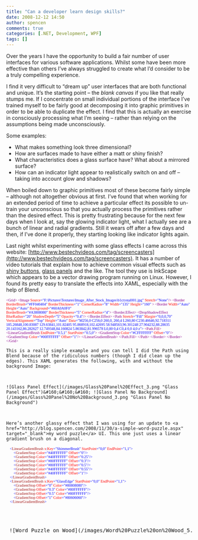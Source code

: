 ```yaml
---
title: "Can a developer learn design skills?"
date: 2008-12-12 14:50
author: spencen
comments: true
categories: [.NET, Development, WPF]
tags: []
---
```


Over the years I have the opportunity to build a fair number of user interfaces for various software applications. Whilst some have been more effective than others I’ve always struggled to create what I’d consider to be a truly compelling experience.
  

I find it very difficult to “dream up” user interfaces that are both functional and unique. It’s the starting point – the *blank canvas* if you like that really stumps me. If I concentrate on small individual portions of the interface I’ve trained myself to be fairly good at decomposing it into graphic primitives in order to be able to duplicate the effect. I find that this is actually an exercise in consciously processing what I’m seeing – rather than relying on the assumptions being made unconsciously.
  

Some examples:
  

*   What makes something look three dimensional? 
*   How are surfaces made to have either a matt or shiny finish? 
*   What characteristics does a glass surface have? What about a mirrored surface? 
*   How can an indicator light appear to realistically switch on and off – taking into account glow and shadows?   

When boiled down to graphic primitives most of these become fairly simple – although not altogether obvious at first. I’ve found that when working for an extended period of time to achieve a particular effect its possible to un-train your unconscious so that you actually process the primitives rather than the desired effect. This is pretty frustrating because for the next few days when I look at, say the glowing indicator light, what I actually see are a bunch of linear and radial gradients. Still it wears off after a few days and then, if I’ve done it properly, they starting looking like indicator lights again.
  

Last night whilst experimenting with some glass effects I came across this website: [http://www.bestechvideos.com/tag/screencasters](http://www.bestechvideos.com/tag/screencasters). It has a number of video tutorials that explain how to achieve common visual effects such as <a href="http://www.bestechvideos.com/2008/07/05/screencasters-episode-017-glass-button-effect-redux" target="_blank">shiny buttons</a>, <a href="http://www.bestechvideos.com/2008/10/01/screencasters-episode-072-glass-panels" target="_blank">glass panels</a> and the like. The tool they use is InkScape which appears to be a vector drawing program running on Linux. However, I found its pretty easy to translate the effects into XAML, especially with the help of Blend.
  

<font face="Verdana" size="1">  </font><font size="1"><font face="Verdana"><span style="color: rgb(139,0,139)">&lt;Grid&gt;
&lt;Image </span><span style="color: rgb(255,0,0)">Source</span><span style="color: rgb(0,0,255)">=&quot;F:\Pictures\Textures\Image_After_Stock_Images\b1crystal001.jpg&quot; </span><span style="color: rgb(255,0,0)">Stretch</span><span style="color: rgb(0,0,255)">=&quot;None&quot;</span></font></font><font size="1"><font face="Verdana"><span style="color: rgb(139,0,139)">/&gt;
&lt;Border </span><span style="color: rgb(255,0,0)">BorderBrush</span><span style="color: rgb(0,0,255)">=&quot;#FF040404&quot; </span><span style="color: rgb(255,0,0)">BorderThickness</span><span style="color: rgb(0,0,255)">=&quot;1&quot; </span><span style="color: rgb(255,0,0)">CornerRadius</span><span style="color: rgb(0,0,255)">=&quot;8&quot; </span><span style="color: rgb(255,0,0)">Width</span><span style="color: rgb(0,0,255)">=&quot;135&quot; </span><span style="color: rgb(255,0,0)">Height</span><span style="color: rgb(0,0,255)">=&quot;160&quot; </span></font></font><font size="1"><font face="Verdana"><span style="color: rgb(139,0,139)">&gt;
&lt;Border </span><span style="color: rgb(255,0,0)">Width</span><span style="color: rgb(0,0,255)">=&quot;Auto&quot; </span><span style="color: rgb(255,0,0)">Height</span><span style="color: rgb(0,0,255)">=&quot;Auto&quot; </span><span style="color: rgb(255,0,0)">Background</span></font></font><font size="1"><font face="Verdana"><span style="color: rgb(0,0,255)">=&quot;#60A0A0F0&quot;   
                  </span><span style="color: rgb(255,0,0)">BorderBrush</span><span style="color: rgb(0,0,255)">=&quot;#A3808080&quot; </span><span style="color: rgb(255,0,0)">BorderThickness</span><span style="color: rgb(0,0,255)">=&quot;5&quot; </span><span style="color: rgb(255,0,0)">CornerRadius</span><span style="color: rgb(0,0,255)">=&quot;4&quot;</span></font></font><font size="1"><font face="Verdana"><span style="color: rgb(139,0,139)">&gt;
&lt;Border.Effect&gt;
&lt;DropShadowEffect </span><span style="color: rgb(255,0,0)">BlurRadius</span><span style="color: rgb(0,0,255)">=&quot;20&quot; </span><span style="color: rgb(255,0,0)">ShadowDepth</span><span style="color: rgb(0,0,255)">=&quot;5&quot; </span><span style="color: rgb(255,0,0)">Opacity</span><span style="color: rgb(0,0,255)">=&quot;0.4&quot;</span></font></font><font size="1"><font face="Verdana"><span style="color: rgb(139,0,139)">/&gt;
&lt;/Border.Effect&gt;
&lt;Path </span><span style="color: rgb(255,0,0)">Stretch</span><span style="color: rgb(0,0,255)">=&quot;Fill&quot; </span><span style="color: rgb(255,0,0)">Margin</span><span style="color: rgb(0,0,255)">=&quot;0,0,0,70&quot; </span><span style="color: rgb(255,0,0)">VerticalAlignment</span><span style="color: rgb(0,0,255)">=&quot;Top&quot; </span><span style="color: rgb(255,0,0)">Height</span></font></font><font size="1"><font face="Verdana"><span style="color: rgb(0,0,255)">=&quot;Auto&quot;
</span><span style="color: rgb(255,0,0)">Data</span></font></font><span style="color: rgb(0,0,255)"><font face="Verdana" size="1">=&quot;M256,0
</font></span><span style="color: rgb(139,0,139)"><font face="Verdana" color="#0000ff" size="1">C256,0 260,0, 260,4
L260,80
C230.46646,92.718311 185.26848,100.83087 129.63841,101.82405
95.868918,102.42695 58.948563,96.301248 27.904232,88.28635
20.143162,86.282627 12.749348,84.160824 5.863842,81.996578
L0,80 0,4
C0,4 0,0 4,0 z</font></span><span style="color: rgb(0,0,255)"><font face="Verdana" size="1">&quot;&gt;
</font></span><font size="1"><font face="Verdana"><span style="color: rgb(139,0,139)">&lt;Path.Fill&gt;
&lt;LinearGradientBrush </span><span style="color: rgb(255,0,0)">EndPoint</span><span style="color: rgb(0,0,255)">=&quot;0.5,1&quot; </span><span style="color: rgb(255,0,0)">StartPoint</span><span style="color: rgb(0,0,255)">=&quot;0.5,0&quot;</span></font></font><font size="1"><font face="Verdana"><span style="color: rgb(139,0,139)">&gt;
&lt;GradientStop </span><span style="color: rgb(255,0,0)">Color</span><span style="color: rgb(0,0,255)">=&quot;#CFFFFFFF&quot; </span><span style="color: rgb(255,0,0)">Offset</span><span style="color: rgb(0,0,255)">=&quot;0&quot;</span></font></font><font size="1"><font face="Verdana"><span style="color: rgb(139,0,139)">/&gt;
&lt;GradientStop </span><span style="color: rgb(255,0,0)">Color</span><span style="color: rgb(0,0,255)">=&quot;#00FFFFFF&quot; </span><span style="color: rgb(255,0,0)">Offset</span><span style="color: rgb(0,0,255)">=&quot;1&quot;</span></font></font><span style="color: rgb(139,0,139)"><font face="Verdana" size="1">/&gt;
&lt;/LinearGradientBrush&gt;
&lt;/Path.Fill&gt;
&lt;/Path&gt;
&lt;/Border&gt;
&lt;/Border&gt;
&lt;/Grid&gt;</font></span></pre>
<a href="http://11011.net/software/vspaste"></a>

    
    This is a really simple example and you can tell I did the Path using Blend because of the ridiculous numbers (though I did clean up the edges). This XAML generates the following, with and without the background Image:
    

    
    ![Glass Panel Effect](/images/Glass%20Panel%20Effect_3.png "Glass Panel Effect")&#160;&#160;&#160; ![Glass Panel No Background](/images/Glass%20Panel%20No%20Background_3.png "Glass Panel No Background")
    

    
    Here’s another glassy effect that I was using for an update to <a href="http://blog.spencen.com/2008/11/30/a-simple-word-puzzle.aspx" target="_blank">my word puzzle</a> UI. This one just uses a linear gradient brush on a diagonal.
    
<pre class="code"><font size="1"><font face="Verdana"><span style="color: rgb(163,21,21)">    </span><span style="color: rgb(0,0,255)">&lt;</span><span style="color: rgb(163,21,21)">LinearGradientBrush</span><span style="color: rgb(255,0,0)"> x</span><span style="color: rgb(0,0,255)">:</span><span style="color: rgb(255,0,0)">Key</span><span style="color: rgb(0,0,255)">=&quot;ShimmerBrush&quot;</span><span style="color: rgb(255,0,0)"> StartPoint</span><span style="color: rgb(0,0,255)">=&quot;0,0&quot;</span><span style="color: rgb(255,0,0)"> EndPoint</span></font></font><font size="1"><font face="Verdana"><span style="color: rgb(0,0,255)">=&quot;1,1&quot;&gt;
</span><span style="color: rgb(163,21,21)">        </span><span style="color: rgb(0,0,255)">&lt;</span><span style="color: rgb(163,21,21)">GradientStop</span><span style="color: rgb(255,0,0)"> Color</span><span style="color: rgb(0,0,255)">=&quot;#40FFFFFF&quot;</span><span style="color: rgb(255,0,0)"> Offset</span></font></font><font size="1"><font face="Verdana"><span style="color: rgb(0,0,255)">=&quot;0&quot;/&gt;
</span><span style="color: rgb(163,21,21)">        </span><span style="color: rgb(0,0,255)">&lt;</span><span style="color: rgb(163,21,21)">GradientStop</span><span style="color: rgb(255,0,0)"> Color</span><span style="color: rgb(0,0,255)">=&quot;#40FFFFFF&quot;</span><span style="color: rgb(255,0,0)"> Offset</span></font></font><font size="1"><font face="Verdana"><span style="color: rgb(0,0,255)">=&quot;0.25&quot;/&gt;
</span><span style="color: rgb(163,21,21)">        </span><span style="color: rgb(0,0,255)">&lt;</span><span style="color: rgb(163,21,21)">GradientStop</span><span style="color: rgb(255,0,0)"> Color</span><span style="color: rgb(0,0,255)">=&quot;#80FFFFFF&quot;</span><span style="color: rgb(255,0,0)"> Offset</span></font></font><font size="1"><font face="Verdana"><span style="color: rgb(0,0,255)">=&quot;0.3&quot;/&gt;
</span><span style="color: rgb(163,21,21)">        </span><span style="color: rgb(0,0,255)">&lt;</span><span style="color: rgb(163,21,21)">GradientStop</span><span style="color: rgb(255,0,0)"> Color</span><span style="color: rgb(0,0,255)">=&quot;#80FFFFFF&quot;</span><span style="color: rgb(255,0,0)"> Offset</span></font></font><font size="1"><font face="Verdana"><span style="color: rgb(0,0,255)">=&quot;0.5&quot;/&gt;
</span><span style="color: rgb(163,21,21)">        </span><span style="color: rgb(0,0,255)">&lt;</span><span style="color: rgb(163,21,21)">GradientStop</span><span style="color: rgb(255,0,0)"> Color</span><span style="color: rgb(0,0,255)">=&quot;#40FFFFFF&quot;</span><span style="color: rgb(255,0,0)"> Offset</span></font></font><font size="1"><font face="Verdana"><span style="color: rgb(0,0,255)">=&quot;0.55&quot;/&gt;
</span><span style="color: rgb(163,21,21)">        </span><span style="color: rgb(0,0,255)">&lt;</span><span style="color: rgb(163,21,21)">GradientStop</span><span style="color: rgb(255,0,0)"> Color</span><span style="color: rgb(0,0,255)">=&quot;#40FFFFFF&quot;</span><span style="color: rgb(255,0,0)"> Offset</span></font></font><font size="1"><font face="Verdana"><span style="color: rgb(0,0,255)">=&quot;1&quot;/&gt;
</span><span style="color: rgb(163,21,21)">    </span><span style="color: rgb(0,0,255)">&lt;/</span><span style="color: rgb(163,21,21)">LinearGradientBrush</span></font></font><font size="1"><font face="Verdana"><span style="color: rgb(0,0,255)">&gt;
</span><span style="color: rgb(163,21,21)">    </span><span style="color: rgb(0,0,255)">&lt;</span><span style="color: rgb(163,21,21)">LinearGradientBrush</span><span style="color: rgb(255,0,0)"> x</span><span style="color: rgb(0,0,255)">:</span><span style="color: rgb(255,0,0)">Key</span><span style="color: rgb(0,0,255)">=&quot;GlassEdge&quot;</span><span style="color: rgb(255,0,0)"> StartPoint</span><span style="color: rgb(0,0,255)">=&quot;0,0&quot;</span><span style="color: rgb(255,0,0)"> EndPoint</span></font></font><font size="1"><font face="Verdana"><span style="color: rgb(0,0,255)">=&quot;1,1&quot;&gt;
</span><span style="color: rgb(163,21,21)">        </span><span style="color: rgb(0,0,255)">&lt;</span><span style="color: rgb(163,21,21)">GradientStop</span><span style="color: rgb(255,0,0)"> Offset</span><span style="color: rgb(0,0,255)">=&quot;0&quot;</span><span style="color: rgb(255,0,0)"> Color</span></font></font><font size="1"><font face="Verdana"><span style="color: rgb(0,0,255)">=&quot;#80808080&quot;/&gt;
</span><span style="color: rgb(163,21,21)">        </span><span style="color: rgb(0,0,255)">&lt;</span><span style="color: rgb(163,21,21)">GradientStop</span><span style="color: rgb(255,0,0)"> Offset</span><span style="color: rgb(0,0,255)">=&quot;0.3&quot;</span><span style="color: rgb(255,0,0)"> Color</span></font></font><font size="1"><font face="Verdana"><span style="color: rgb(0,0,255)">=&quot;#80FFFFFF&quot;/&gt;
</span><span style="color: rgb(163,21,21)">        </span><span style="color: rgb(0,0,255)">&lt;</span><span style="color: rgb(163,21,21)">GradientStop</span><span style="color: rgb(255,0,0)"> Offset</span><span style="color: rgb(0,0,255)">=&quot;0.5&quot;</span><span style="color: rgb(255,0,0)"> Color</span></font></font><font size="1"><font face="Verdana"><span style="color: rgb(0,0,255)">=&quot;#80FFFFFF&quot;/&gt;
</span><span style="color: rgb(163,21,21)">        </span><span style="color: rgb(0,0,255)">&lt;</span><span style="color: rgb(163,21,21)">GradientStop</span><span style="color: rgb(255,0,0)"> Offset</span><span style="color: rgb(0,0,255)">=&quot;1&quot;</span><span style="color: rgb(255,0,0)"> Color</span></font></font><font size="1"><font face="Verdana"><span style="color: rgb(0,0,255)">=&quot;#80606060&quot;/&gt;
</span><span style="color: rgb(163,21,21)">    </span><span style="color: rgb(0,0,255)">&lt;/</span><span style="color: rgb(163,21,21)">LinearGradientBrush</span><span style="color: rgb(0,0,255)">&gt;</span></font></font>

<a href="http://11011.net/software/vspaste"></a>


&#160;![Word Puzzle on Wood](/images/Word%20Puzzle%20on%20Wood_5.png "Word Puzzle on Wood")


